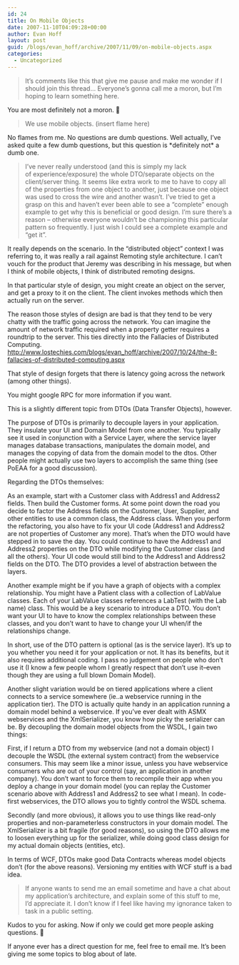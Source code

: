 ```yaml
---
id: 24
title: On Mobile Objects
date: 2007-11-10T04:09:28+00:00
author: Evan Hoff
layout: post
guid: /blogs/evan_hoff/archive/2007/11/09/on-mobile-objects.aspx
categories:
  - Uncategorized
---
```

</p> 

> It&#8217;s comments like this that give me pause and make me wonder if I should&nbsp;join this thread&#8230; Everyone&#8217;s gonna call me a moron, but I&#8217;m hoping to&nbsp;learn something here. 

You are most definitely not a moron. 🙂 

> We use mobile objects. (insert flame here) 

No flames from me. No questions are dumb questions. Well actually, I&#8217;ve asked quite a few dumb questions, but this question is \*definitely not\* a dumb one. 

> I&#8217;ve never really understood (and this is simply my lack of&nbsp;experience/exposure) the whole DTO/separate objects on the client/server&nbsp;thing. It seems like extra work to me to have to copy all of the properties&nbsp;from one object to another, just because one object was used to cross the&nbsp;wire and another wasn&#8217;t. I&#8217;ve tried to get a grasp on this and haven&#8217;t ever&nbsp;been able to see a &#8220;complete&#8221; enough example to get why this is beneficial&nbsp;or good design. I&#8217;m sure there&#8217;s a reason &#8211; otherwise everyone wouldn&#8217;t be&nbsp;championing this particular pattern so frequently. I just wish I could see a&nbsp;complete example and &#8220;get it&#8221;. 

It really depends on the scenario. In the &#8220;distributed object&#8221; context I was referring to, it was really a rail against Remoting style architecture. I can&#8217;t vouch for the product that Jeremy was describing in his message, but when I think of mobile objects, I think of distributed remoting designs. 

In that particular style of design, you might create an object on the server, and get a proxy to it on the client. The client invokes methods which then actually run on the server. 

The reason those styles of design are bad is that they tend to be very chatty with the traffic going across the network. You can imagine the amount of network traffic required when a property getter requires a roundtrip to the server. This ties directly into the Fallacies of Distributed Computing.   
<http://www.lostechies.com/blogs/evan_hoff/archive/2007/10/24/the-8-fallacies-of-distributed-computing.aspx> 

That style of design forgets that there is latency going across the network (among other things). 

You might google RPC for more information if you want. 

This is a slightly different topic from DTOs (Data Transfer Objects), however. 

The purpose of DTOs is primarily to decouple layers in your application. They insulate your UI and Domain Model from one another. You typically see it used in conjunction with a Service Layer, where the service layer manages database transactions, manipulates the domain model, and manages the copying of data from the domain model to the dtos. Other people might actually use two layers to accomplish the same thing (see PoEAA for a good discussion). 

Regarding the DTOs themselves: 

As an example, start with a Customer class with Address1 and Address2 fields. Then build the Customer forms. At some point down the road you decide to factor the Address fields on the Customer, User, Supplier, and other entities to use a common class, the Address class. When you perform the refactoring, you also have to fix your UI code (Address1 and Address2 are not properties of Customer any more). That&#8217;s when the DTO would have stepped in to save the day. You could continue to have the Address1 and Address2 properties on the DTO while modifying the Customer class (and all the others). Your UI code would still bind to the Address1 and Address2 fields on the DTO. The DTO provides a level of abstraction between the layers. 

Another example might be if you have a graph of objects with a complex relationship. You might have a Patient class with a collection of LabValue classes. Each of your LabValue classes references a LabTest (with the Lab name) class. This would be a key scenario to introduce a DTO. You don&#8217;t want your UI to have to know the complex relationships between these classes, and you don&#8217;t want to have to change your UI when/if the relationships change. 

In short, use of the DTO pattern is optional (as is the service layer). It&#8217;s up to you whether you need it for your application or not. It has its benefits, but it also requires additional coding. I pass no judgement on people who don&#8217;t use it (I know a few people whom I greatly respect that don&#8217;t use it&#8211;even though they are using a full blown Domain Model). 

Another slight variation would be on tiered applications where a client connects to a service somewhere (ie..a webservice running in the application tier). The DTO is actually quite handy in an application running a domain model behind a webservice. If you&#8217;ve ever dealt with ASMX webservices and the XmlSerializer, you know how picky the serializer can be. By decoupling the domain model objects from the WSDL, I gain two things: 

First, if I return a DTO from my webservice (and not a domain object) I decouple the WSDL (the external system contract) from the webservice consumers. This may seem like a minor issue, unless you have webservice consumers who are out of your control (say, an application in another company). You don&#8217;t want to force them to recompile their app when you deploy a change in your domain model (you can replay the Customer scenario above with Address1 and Address2 to see what I mean). In code-first webservices, the DTO allows you to tightly control the WSDL schema. 

Secondly (and more obvious), it allows you to use things like read-only properties and non-parameterless constructors in your domain model. The XmlSerializer is a bit fragile (for good reasons), so using the DTO allows me to loosen everything up for the serializer, while doing good class design for my actual domain objects (entities, etc). 

In terms of WCF, DTOs make good Data Contracts whereas model objects don&#8217;t (for the above reasons). Versioning my entities with WCF stuff is a bad idea. 

> If anyone wants to send me an email sometime and have a chat about my&nbsp;application&#8217;s architecture, and explain some of this stuff to me, I&#8217;d&nbsp;appreciate it. I don&#8217;t know if I feel like having my ignorance taken to task&nbsp;in a public setting. 

Kudos to you for asking. Now if only we could get more people asking questions. 🙂 

If anyone ever has a direct question for me, feel free to email me. It&#8217;s been giving me some topics to blog about of late.